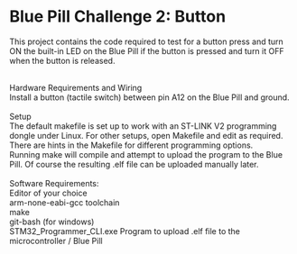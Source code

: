 # Blue Pill Challenge 2: Button

This project contains the code required to test for a button press and turn ON the built-in LED on the Blue Pill if the button is pressed and turn it OFF when the button is released.

<br>
Hardware Requirements and Wiring<br>
Install a button (tactile switch) between pin A12 on the Blue Pill and ground. <br>
<br>
Setup<br>
The default makefile is set up to work with an ST-LINK V2 programming dongle under Linux. For other
setups, open Makefile and edit as required. There are hints in the Makefile for different programming
options.
<br>
Running make will compile and attempt to upload the program to the Blue Pill. Of course the resulting .elf
file can be uploaded manually later.<br>
<br>
Software Requirements:<br>
Editor of your choice<br>
arm-none-eabi-gcc toolchain<br>
make<br>
git-bash (for windows)<br>
STM32_Programmer_CLI.exe Program to upload .elf file to the microcontroller / Blue Pill<br>
